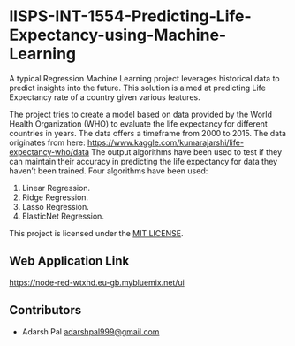 # llSPS-INT-1554-Predicting-Life-Expectancy-using-Machine-Learning
A typical Regression Machine Learning project leverages historical data to predict insights into the future. This solution is aimed at predicting Life Expectancy rate of a country given various features.

The project tries to create a model based on data provided by the World Health Organization (WHO) to evaluate the life expectancy for different countries in years. The data offers a timeframe from 2000 to 2015. The data originates from here: https://www.kaggle.com/kumarajarshi/life-expectancy-who/data The output algorithms have been used to test if they can maintain their accuracy in predicting the life expectancy for data they haven’t been trained. Four algorithms have been used:

1) Linear Regression.
2) Ridge Regression.
3) Lasso Regression.
4) ElasticNet Regression.

This project is licensed under the [MIT LICENSE](LICENSE.md). 

## Web Application Link
https://node-red-wtxhd.eu-gb.mybluemix.net/ui

## Contributors
- Adarsh Pal <adarshpal999@gmail.com>



